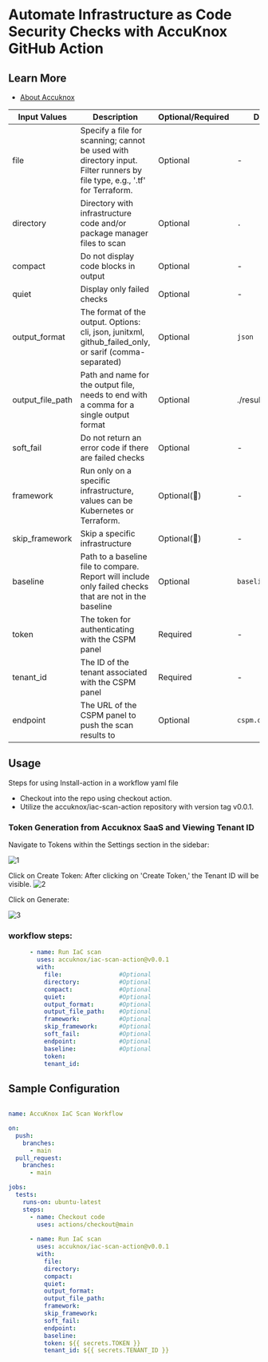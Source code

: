 # Automate Infrastructure as Code Security Checks with AccuKnox GitHub Action

## Learn More

- [About Accuknox](https://www.accuknox.com/)


| Input Values | Description | Optional/Required | Default Values |
|--------------|-------------|-------------------|----------------|
| file | Specify a file for scanning; cannot be used with directory input. Filter runners by file type, e.g., '.tf' for Terraform. | Optional | - |
| directory | Directory with infrastructure code and/or package manager files to scan | Optional | `.` |
| compact | Do not display code blocks in output | Optional | - |
| quiet | Display only failed checks | Optional | - |
| output_format | The format of the output. Options: cli, json, junitxml, github_failed_only, or sarif (comma-separated) | Optional | `json` |
| output_file_path | Path and name for the output file, needs to end with a comma for a single output format | Optional | ./results.json |
| soft_fail | Do not return an error code if there are failed checks | Optional | - |
| framework | Run only on a specific infrastructure, values can be Kubernetes or Terraform. | Optional(🚧) | - |
| skip_framework | Skip a specific infrastructure | Optional(🚧) | - |
| baseline | Path to a baseline file to compare. Report will include only failed checks that are not in the baseline | Optional | `baseline` |
| token | The token for authenticating with the CSPM panel | Required | - |
| tenant_id | The ID of the tenant associated with the CSPM panel | Required | - |
| endpoint | The URL of the CSPM panel to push the scan results to | Optional | `cspm.demo.accuknox.com` |
## Usage

Steps for using Install-action in a workflow yaml file 
- Checkout into the repo using checkout action.
- Utilize the accuknox/iac-scan-action repository with version tag v0.0.1.

### Token Generation from Accuknox SaaS and Viewing Tenant ID

Navigate to Tokens within the Settings section in the sidebar:

![1](https://github.com/udit-uniyal/iac-scan-action/assets/115368361/e3916e08-ab5c-46da-8504-d47778f7d6a8)

Click on Create Token: 
After clicking on 'Create Token,' the Tenant ID will be visible.
![2](https://github.com/udit-uniyal/iac-scan-action/assets/115368361/b49e25dd-fca0-458e-84d3-48de152ef57d)


Click on Generate:

![3](https://github.com/udit-uniyal/iac-scan-action/assets/115368361/11a2b277-649d-4ef7-b51f-861e8b947b59)


### workflow steps:

```yaml
      - name: Run IaC scan
        uses: accuknox/iac-scan-action@v0.0.1
        with:
          file:                #Optional
          directory:           #Optional
          compact:             #Optional
          quiet:               #Optional
          output_format:       #Optional
          output_file_path:    #Optional
          framework:           #Optional
          skip_framework:      #Optional
          soft_fail:           #Optional
          endpoint:            #Optional
          baseline:            #Optional
          token: 
          tenant_id: 
```


## Sample Configuration 

```yaml

name: AccuKnox IaC Scan Workflow

on:
  push:
    branches:
      - main
  pull_request:
    branches:
      - main

jobs:
  tests:
    runs-on: ubuntu-latest
    steps:
      - name: Checkout code
        uses: actions/checkout@main
      
      - name: Run IaC scan
        uses: accuknox/iac-scan-action@v0.0.1
        with:
          file: 
          directory: 
          compact: 
          quiet:
          output_format: 
          output_file_path:
          framework: 
          skip_framework: 
          soft_fail:
          endpoint:
          baseline: 
          token: ${{ secrets.TOKEN }}
          tenant_id: ${{ secrets.TENANT_ID }}

```
